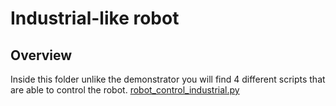 # Industrial-like robot 
## Overview
Inside this folder unlike the demonstrator you will find 4 different scripts that are able to control the robot. [robot_control_industrial.py](/scripts/robot_control_indsutrial.py)
